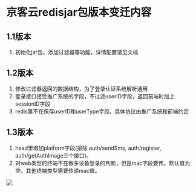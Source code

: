 # 京客云redisjar包版本变迁内容


## 1.1版本

1. 初始化jar包，添加过滤器等功能，详情配置请见文档

## 1.2版本

1. 修改过滤器返回的数据结构，为了登录认证系统解析通用
2. 登录接口接受推广系统的字段，不过滤userID字段，返回前端时加上sessionID字段
3. redis里不在保存userID和userType字段。具体协议由推广系统和前端约定

## 1.3版本

1. head里增加platform字段(排除 auth/sendSms, auth/register, auth/getAuthImage三个接口)。
2. 对web类型的终端不在做多设备登录的判断，但是mac字段要传。默认值为空。其他终端类型需要传递mac值。

![](http://ohwrspy13.bkt.clouddn.com/18-5-30/47621177.jpg)